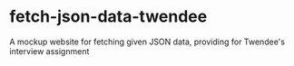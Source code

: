 # fetch-json-data-twendee
A mockup website for fetching given JSON data, providing for Twendee's interview assignment
